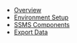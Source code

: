 - [Overview](overview.md)
- [Environment Setup](environment-setup.md)
- [SSMS Components](ssms-components.md)
- [Export Data](export-data.md)

